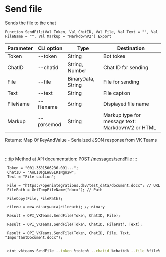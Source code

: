 ﻿---
sidebar_position: 2
---

# Send file
 Sends the file to the chat



`Function SendFile(Val Token, Val ChatID, Val File, Val Text = "", Val FileName = "", Val Markup = "MarkdownV2") Export`

 | Parameter | CLI option | Type | Destination |
 |-|-|-|-|
 | Token | --token | String | Bot token |
 | ChatID | --chatid | String, Number | Chat ID for sending |
 | File | --file | BinaryData, String | File for sending |
 | Text | --text | String | File caption |
 | FileName | --filename | String | Displayed file name |
 | Markup | --parsemod | String | Markup type for message text: MarkdownV2 or HTML |

 
 Returns: Map Of KeyAndValue - Serialized JSON response from VK Teams

<br/>

:::tip
Method at API documentation: [POST /messages/sendFile](https://teams.vk.com/botapi/#/messages/post_messages_sendFile)
:::
<br/>


```bsl title="Code example"
 Token = "001.3501506236.091...";
 ChatID = "AoLI0egLWBSLR1Ngn2w";
 Text = "File caption";
 
 File = "https://openintegrations.dev/test_data/document.docx"; // URL
 FilePath = GetTempFileName("docx"); // Path
 
 FileCopy(File, FilePath);
 
 FileBD = New BinaryData(FilePath); // Binary
 
 Result = OPI_VKTeams.SendFile(Token, ChatID, File);
 
 Result = OPI_VKTeams.SendFile(Token, ChatID, FilePath, Text);
 
 Result = OPI_VKTeams.SendFile(Token, ChatID, File, Text, "ImportantDocument.docx");
```
	


```sh title="CLI command example"
 
 oint vkteams SendFile --token %token% --chatid %chatid% --file %file% --text %text% --filename %filename% --parsemod %parsemod%

```


